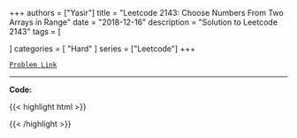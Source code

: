 
+++
authors = ["Yasir"]
title = "Leetcode 2143: Choose Numbers From Two Arrays in Range"
date = "2018-12-16"
description = "Solution to Leetcode 2143"
tags = [
    
]
categories = [
    "Hard"
]
series = ["Leetcode"]
+++



[`Problem Link`](https://leetcode.com/problems/choose-numbers-from-two-arrays-in-range/description/)

---

**Code:**

{{< highlight html >}}

{{< /highlight >}}

